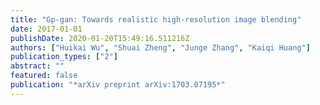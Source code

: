 ```yaml
---
title: "Gp-gan: Towards realistic high-resolution image blending"
date: 2017-01-01
publishDate: 2020-01-20T15:49:16.511216Z
authors: ["Huikai Wu", "Shuai Zheng", "Junge Zhang", "Kaiqi Huang"]
publication_types: ["2"]
abstract: ""
featured: false
publication: "*arXiv preprint arXiv:1703.07195*"
---
```


